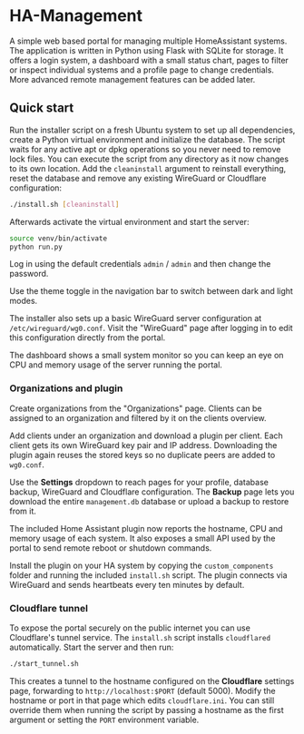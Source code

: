 # HA-Management

A simple web based portal for managing multiple HomeAssistant systems. The application is written in Python using Flask with SQLite for storage. It offers a login system, a dashboard with a small status chart, pages to filter or inspect individual systems and a profile page to change credentials. More advanced remote management features can be added later.

## Quick start

Run the installer script on a fresh Ubuntu system to set up all dependencies, create a Python virtual environment and initialize the database. The script waits for any active apt or dpkg operations so you never need to remove lock files. You can execute the script from any directory as it now changes to its own location. Add the `cleaninstall` argument to reinstall everything, reset the database and remove any existing WireGuard or Cloudflare configuration:

```bash
./install.sh [cleaninstall]
```

Afterwards activate the virtual environment and start the server:

```bash
source venv/bin/activate
python run.py
```

Log in using the default credentials `admin` / `admin` and then change the password.

Use the theme toggle in the navigation bar to switch between dark and light modes.

The installer also sets up a basic WireGuard server configuration at `/etc/wireguard/wg0.conf`. Visit the "WireGuard" page after logging in to edit this configuration directly from the portal.

The dashboard shows a small system monitor so you can keep an eye on CPU and memory usage of the server running the portal.

### Organizations and plugin

Create organizations from the "Organizations" page. Clients can be assigned to an organization and filtered by it on the clients overview.

Add clients under an organization and download a plugin per client. Each client gets its own WireGuard key pair and IP address. Downloading the plugin again reuses the stored keys so no duplicate peers are added to `wg0.conf`.

Use the **Settings** dropdown to reach pages for your profile, database backup, WireGuard and Cloudflare configuration. The **Backup** page lets you download the entire `management.db` database or upload a backup to restore from it.

The included Home Assistant plugin now reports the hostname, CPU and memory usage of each system. It also exposes a small API used by the portal to send remote reboot or shutdown commands.

Install the plugin on your HA system by copying the `custom_components` folder and running the included `install.sh` script. The plugin connects via WireGuard and sends heartbeats every ten minutes by default.

### Cloudflare tunnel

To expose the portal securely on the public internet you can use Cloudflare's tunnel service. The
`install.sh` script installs `cloudflared` automatically. Start the server and then run:

```bash
./start_tunnel.sh
```

This creates a tunnel to the hostname configured on the **Cloudflare** settings page,
forwarding to `http://localhost:$PORT` (default 5000). Modify the hostname or port
in that page which edits `cloudflare.ini`. You can still override them when
running the script by passing a hostname as the first argument or setting the `PORT`
environment variable.
